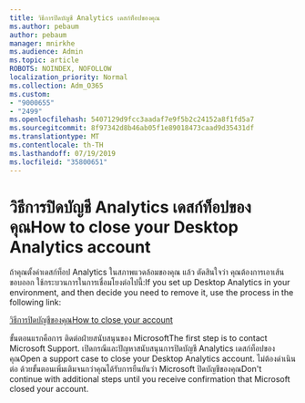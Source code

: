 ```yaml
---
title: วิธีการปิดบัญชี Analytics เดสก์ท็อปของคุณ
ms.author: pebaum
author: pebaum
manager: mnirkhe
ms.audience: Admin
ms.topic: article
ROBOTS: NOINDEX, NOFOLLOW
localization_priority: Normal
ms.collection: Adm_O365
ms.custom:
- "9000655"
- "2499"
ms.openlocfilehash: 5407129d9fcc3aadaf7e9f5b2c24152a8f1fd5a7
ms.sourcegitcommit: 8f97342d8b46ab05f1e89018473caad9d35431df
ms.translationtype: MT
ms.contentlocale: th-TH
ms.lasthandoff: 07/19/2019
ms.locfileid: "35800651"
---
```

# <a name="how-to-close-your-desktop-analytics-account"></a><span data-ttu-id="79644-102">วิธีการปิดบัญชี Analytics เดสก์ท็อปของคุณ</span><span class="sxs-lookup"><span data-stu-id="79644-102">How to close your Desktop Analytics account</span></span>

<span data-ttu-id="79644-103">ถ้าคุณตั้งค่าเดสก์ท็อป Analytics ในสภาพแวดล้อมของคุณ แล้ว ตัดสินใจว่า คุณต้องการเอาเส้นขอบออก ใช้กระบวนการในการเชื่อมโยงต่อไปนี้:</span><span class="sxs-lookup"><span data-stu-id="79644-103">If you set up Desktop Analytics in your environment, and then decide you need to remove it, use the process in the following link:</span></span>

[<span data-ttu-id="79644-104">วิธีการปิดบัญชีของคุณ</span><span class="sxs-lookup"><span data-stu-id="79644-104">How to close your account</span></span>](https://docs.microsoft.com/sccm/desktop-analytics/account-close)

<span data-ttu-id="79644-105">ขั้นตอนแรกคือการ ติดต่อฝ่ายสนับสนุนของ Microsoft</span><span class="sxs-lookup"><span data-stu-id="79644-105">The first step is to contact Microsoft Support.</span></span> <span data-ttu-id="79644-106">เปิดกรณีและปัญหาสนับสนุนการปิดบัญชี Analytics เดสก์ท็อปของคุณ</span><span class="sxs-lookup"><span data-stu-id="79644-106">Open a support case to close your Desktop Analytics account.</span></span> <span data-ttu-id="79644-107">ไม่ต้องดำเนินต่อ ด้วยขั้นตอนเพิ่มเติมจนกว่าคุณได้รับการยืนยันว่า Microsoft ปิดบัญชีของคุณ</span><span class="sxs-lookup"><span data-stu-id="79644-107">Don't continue with additional steps until you receive confirmation that Microsoft closed your account.</span></span>